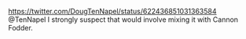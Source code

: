 https://twitter.com/DougTenNapel/status/622436851031363584 @TenNapel I strongly suspect that would involve mixing it with Cannon Fodder.